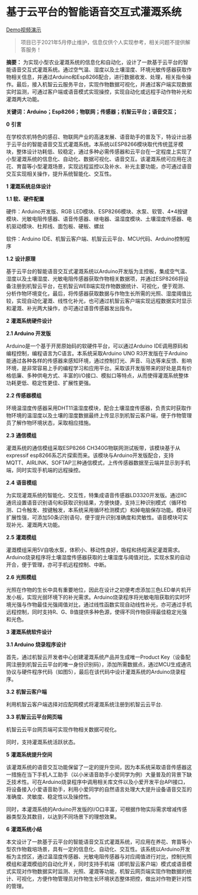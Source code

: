 
# 基于云平台的智能语音交互式灌溉系统

[Demo视频演示](https://www.bilibili.com/video/BV1aV411W7Gf?share_source=copy_web)
   
> 项目已于2021年5月停止维护，信息仅供个人实现参考，相关问题不提供解答服务！

**摘要：** 为实现小型农业灌溉系统的信息化和自动化，设计了一款基于云平台的智能语音交互式灌溉系统。通过空气温、湿度以及土壤湿度、环境光敏传感器获取作物相关信息，并通过Arduino和Esp8266配合，进行数据收发、处理，相关指令操作。最后，接入机智云云服务平台，实现作物数据可视化，并通过客户端实现数据实时监测，可通过客户端或语音模式实现操控，实现自动化或远程手动作物补光和灌溉两大功能。

**关键词：Arduino；Esp8266；物联网；传感器；机智云平台；语音交互；**

 

**0** **引言** 

在学校农机特色的感召、物联网产业的高速发展、语音助手的普及下，特设计出基于云平台的智能语音交互式灌溉系统。本系统以ESP8266模块取代传统蓝牙模块，整体设计功耗低、较稳定，通过多种必需传感器和云平台在一定程度上实现了小型灌溉系统的信息化、自动化、数据可视化、语音交互。该灌溉系统可应用在浇花、育苗等小型灌溉场景，实现远程监控以及补水、补光主要功能，亦可通过语音交互实现相关操作，提升系统智能化、交互性。

**1** **灌溉系统总体设计**

**1.1 软、硬件配置**

硬件：Arduino开发版、RGB LED模块、ESP8266模块、水泵、软管、4*4按键模块、光敏电阻传感器、语音传感器、继电器、温湿度模块、土壤湿度传感器、电机驱动模块、杜邦线、面包板、硬板、螺丝

软件：Arduino IDE、机智云客户端、机智云云平台、MCU代码、Arduino控制程序

**1.2** **设计原理**

基于云平台的智能语音交互式灌溉系统以Arduino开发版为主控板，集成空气温、湿度以及土壤湿度、光敏电阻传感器获取作物相关数据项，并通过ESP8266将设备注册到机智云平台，在机智云WEB端实现作物数据统计、可视化，便于观测、分析作物环境变化，最后，将传感器获取数据与作物生长所需的光照、湿度阈值比较，实现自动化灌溉、线性化补光，也可通过机智云客户端实现远程数据实时显示和灌溉、补光两大操作，亦可通过语音传感器发出指令。                 

**2** **灌溉系统硬件设计**

**2.1 Arduino 开发版**

Arduino是一个基于开房原始码的软硬件平台，可以通过Arduino IDE调用原码和编程控制，编程语言为C语言。本系统采取Arduino UNO R3开发版在于Arduino能通过各种各样的传感器来感知环境，通过控制灯光、声音、马达等来反馈、影响环境，是非常容易上手的编程学习和应用平台。采取该开发版带来的好处是具有价格低廉、多种供电方式、丰富的I/O接口、模拟口等特点，从而使得灌溉系统整体功耗更低、稳定性更佳、扩展性更强。

**2.2 传感器模组**

环境温湿度传感器采用DHT11温湿度模块，配合土壤湿度传感器，负责实时获取作物环境的温湿度以及土壤的湿度数据最终上传显示到机智云客户端，便于作物管理员了解作物环境状态，采取相应措施。

**2.3** **通信模组**

灌溉系统的通信模组采取ESP8266 CH340G物联网测试板带，该模块基于从expressif esp8266系芯片探索而来。该模块与Arduino开发版配合，支持MQTT、AIRLINK、SOFTAP三种通信模式，上传传感器数据至云端并显示到手机端，同时实现手机端的远程操控。

**2.4** **语音模组**

为实现灌溉系统的智能化、交互性，特集成语音传感器LD3320开发版。通过IIC通讯设置语音识别语句和获取识别结果，方便快捷，支持三种识别模式（循环检测、口令触发、按键触发，本系统采用循环检测模式）和掉电脑保存功能。模块可扩展性强，可添加50条识别语句，便于提升识别准确度和灵敏性。语音模块可实现补光、灌溉两大功能。

**2.5** **灌溉模组**

灌溉模组采用5V自吸水泵，体积小、移动性良好，吸程和扬程满足灌溉需求。Arduino烧录程序将土壤湿度传感器获取的土壤湿度与阈值对比，实现水泵的自动开合，便于管理，亦可手机远程控制、中断。

**2.6** **光照模组**

光照在作物的生长中具有重要地位，因此在设计之初便考虑添加三色LED单片机开发小板，实现光弱环境下的补光需求。Arduino烧录程序将光敏电阻获取的实时环境光强与作物最佳光强阈值对比，通过线性函数实现自动线性补光，亦可通过手机远程控制，同时支持R、G、B值提供多种色源，使得不同作物获得最佳稳定光强和光色。

**3 灌溉系统软件设计**

**3.1 Arduino 烧录程序设计**

首先，通过机智云开发者中心创建灌溉系统产品并生成唯一Product Key（设备配网注册到机智云云平台的唯一身份识别码），添加所需数据点，通过MCU生成通讯协议与硬件程序代码（如图5），最后在该代码中设计灌溉系统的Arduino烧录程序。

**3.2** **机智云客户端**

利用机智云客户端选择对应配网模式将灌溉系统注册到机智云云平台.

**3.3** **机智云云平台网页端**

机智云云平台网页端可实现作物相关数据可视化。

同时，支持灌溉系统活跃状态。

**5** **灌溉系统提升空间**

该灌溉系统的语音交互功能保留了一定的提升空间，因为本系统采取语音传感器这一措施在当下手机人工助手（以小米语音助手小爱同学为例）大量普及的背景下缺乏技术性。可在Arduino烧录程序中调用相关库文件以及小爱开发平台API接口，将设备接入小爱语音助手，利用小爱同学的自然语言处理大大提升设备语音交互的准确度、灵敏度、稳定性以及操控性。

同时，本灌溉系统的Arduino开发版的I/O口丰富，可根据作物实际需求增减传感器类型及其数目，以达到不同场景下的理想效果。

**6** **灌溉系统小结**

本文设计了一款基于云平台的智能语音交互式灌溉系统，可应用在养花、育苗等小型农作物栽培场景，具有一定的信息化、自动化、交互性。该系统以Arduino开发板为主控区，通过温湿度传感器、光敏电阻传感器与对应阈值进行对比，控制光照模组和灌溉模组的自动化开关，同时支持手机端（即机智云客户端）模式或语音模式实现对作物数据实时监测、光照、灌溉等功能，机智云网页端实现作物数据的统计、可视化，方便作物管理员对作物生长环境状态整体把控，做出对作物更针对性的管理。

